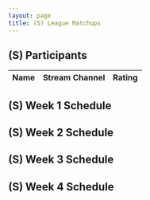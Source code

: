 ```yaml
---
layout: page
title: (S) League Matchups
---
```


## (S) Participants ##

<table>
  <thead>
    <tr>
      <th>Name</th>
    <th>Stream Channel</th>
  <th>Rating</th>
	</tr>
  </thead>
</table>
	
## (S) Week 1 Schedule ##



## (S) Week 2 Schedule ##


## (S) Week 3 Schedule ##


## (S) Week 4 Schedule ##
